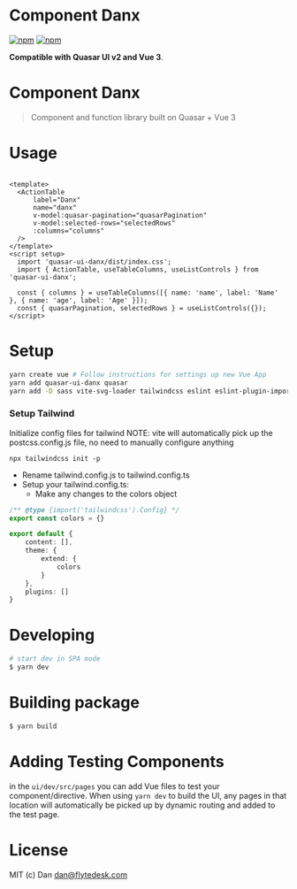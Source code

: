 # Component Danx

[![npm](https://img.shields.io/npm/v/quasar-ui-danx.svg?label=quasar-ui-danx)](https://www.npmjs.com/package/quasar-ui-danx)
[![npm](https://img.shields.io/npm/dt/quasar-ui-danx.svg)](https://www.npmjs.com/package/quasar-ui-danx)

**Compatible with Quasar UI v2 and Vue 3**.

# Component Danx

> Component and function library built on Quasar + Vue 3

# Usage

```vue

<template>
  <ActionTable
      label="Danx"
      name="danx"
      v-model:quasar-pagination="quasarPagination"
      v-model:selected-rows="selectedRows"
      :columns="columns"
  />
</template>
<script setup>
  import 'quasar-ui-danx/dist/index.css';
  import { ActionTable, useTableColumns, useListControls } from 'quasar-ui-danx';

  const { columns } = useTableColumns([{ name: 'name', label: 'Name' }, { name: 'age', label: 'Age' }]);
  const { quasarPagination, selectedRows } = useListControls({});
</script>
```

# Setup

```bash
yarn create vue # Follow instructions for settings up new Vue App
yarn add quasar-ui-danx quasar
yarn add -D sass vite-svg-loader tailwindcss eslint eslint-plugin-import autoprefixer
```

### Setup Tailwind

Initialize config files for tailwind
NOTE: vite will automatically pick up the postcss.config.js file, no need to manually configure anything

```
npx tailwindcss init -p
```

* Rename tailwind.config.js to tailwind.config.ts
* Setup your tailwind.config.ts:
    * Make any changes to the colors object

```ts
/** @type {import('tailwindcss').Config} */
export const colors = {}

export default {
    content: [],
    theme: {
        extend: {
            colors
        }
    },
    plugins: []
}
```

# Developing

```bash
# start dev in SPA mode
$ yarn dev
```

# Building package

```bash
$ yarn build
```

# Adding Testing Components

in the `ui/dev/src/pages` you can add Vue files to test your component/directive. When using `yarn dev` to build the UI,
any pages in that location will automatically be picked up by dynamic routing and added to the test page.

# License

MIT (c) Dan <dan@flytedesk.com>
